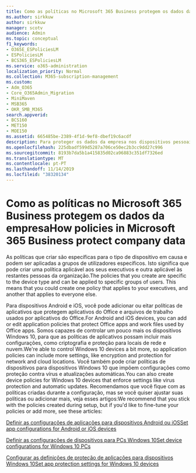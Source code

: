 ```yaml
---
title: Como as políticas no Microsoft 365 Business protegem os dados da empresa
ms.author: sirkkuw
author: sirkkuw
manager: scotv
audience: Admin
ms.topic: conceptual
f1_keywords:
- O365E_ESPoliciesLM
- ESPoliciesLM
- BCS365_ESPoliciesLM
ms.service: o365-administration
localization_priority: Normal
ms.collection: M365-subscription-management
ms.custom:
- Adm_O365
- Core_O365Admin_Migration
- MiniMaven
- MSB365
- OKR_SMB_M365
search.appverid:
- BCS160
- MET150
- MOE150
ms.assetid: 665485be-2389-4f1d-9ef8-dbef19c6acdf
description: Para proteger os dados da empresa nos dispositivos pessoais dos usuários, use políticas que segmentam dispositivos específicos e grupos de segurança.
ms.openlocfilehash: 225dbadf599d5287a706ce50ec2b3cc9dd27c996
ms.sourcegitcommit: 8193b7da5b1a415835d02ca96883c351df7326ed
ms.translationtype: MT
ms.contentlocale: pt-PT
ms.lasthandoff: 11/14/2019
ms.locfileid: "38320134"
---
```

# <a name="how-policies-in-microsoft-365-business-protect-company-data"></a><span data-ttu-id="5cb18-103">Como as políticas no Microsoft 365 Business protegem os dados da empresa</span><span class="sxs-lookup"><span data-stu-id="5cb18-103">How policies in Microsoft 365 Business protect company data</span></span>

<span data-ttu-id="5cb18-p101">As políticas que criar são específicas para o tipo de dispositivo em causa e podem ser aplicadas a grupos de utilizadores específicos. Isto significa que pode criar uma política aplicável aos seus executivos e outra aplicável às restantes pessoas da organização.</span><span class="sxs-lookup"><span data-stu-id="5cb18-p101">The policies that you create are specific to the device type and can be applied to specific groups of users. This means that you could create one policy that applies to your executives, and another that applies to everyone else.</span></span>
  
<span data-ttu-id="5cb18-106">Para dispositivos Android e iOS, você pode adicionar ou eitar políticas de aplicativos que protegem aplicativos do Office e arquivos de trabalho usados por aplicativos do Office.</span><span class="sxs-lookup"><span data-stu-id="5cb18-106">For Android and iOS devices, you can add or edit application policies that protect Office apps and work files used by Office apps.</span></span> <span data-ttu-id="5cb18-107">Somos capazes de controlar um pouco mais os dispositivos Windows 10, para que as políticas de aplicativos possam incluir mais configurações, como criptografia e proteção para locais de rede e nuvem.</span><span class="sxs-lookup"><span data-stu-id="5cb18-107">We're able to control Windows 10 devices a bit more, so application policies can include more settings, like encryption and protection for network and cloud locations.</span></span> <span data-ttu-id="5cb18-108">Você também pode criar políticas de dispositivos para dispositivos Windows 10 que impõem configurações como proteção contra vírus e atualizações automáticas.</span><span class="sxs-lookup"><span data-stu-id="5cb18-108">You can also create device policies for Windows 10 devices that enforce settings like virus protection and automatic updates.</span></span> <span data-ttu-id="5cb18-109">Recomendamos que você fique com as políticas criadas durante a configuração, mas se você quiser ajustar suas políticas ou adicionar mais, veja esses artigos:</span><span class="sxs-lookup"><span data-stu-id="5cb18-109">We recommend that you stick with the policies created during setup, but if you'd like to fine-tune your policies or add more, see these articles:</span></span>
  
[<span data-ttu-id="5cb18-110">Definir as configurações de aplicações para dispositivos Android ou iOS</span><span class="sxs-lookup"><span data-stu-id="5cb18-110">Set app configurations for Android or iOS devices</span></span>](app-protection-settings-for-android-and-ios.md)
  
[<span data-ttu-id="5cb18-111">Definir as configurações de dispositivos para PCs Windows 10</span><span class="sxs-lookup"><span data-stu-id="5cb18-111">Set device configurations for Windows 10 PCs</span></span>](protection-settings-for-windows-10-pcs.md)
  
[<span data-ttu-id="5cb18-112">Configurar as definições de proteção de aplicações para dispositivos Windows 10</span><span class="sxs-lookup"><span data-stu-id="5cb18-112">Set app protection settings for Windows 10 devices</span></span>](protection-settings-for-windows-10-devices.md)
  

